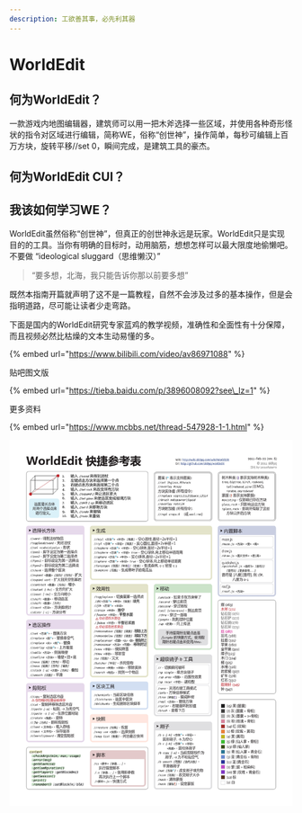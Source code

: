 ```yaml
---
description: 工欲善其事，必先利其器
---
```


# WorldEdit

## 何为WorldEdit？

一款游戏内地图编辑器，建筑师可以用一把木斧选择一些区域，并使用各种奇形怪状的指令对区域进行编辑，简称WE，俗称“创世神”，操作简单，每秒可编辑上百万方块，旋转平移//set 0，瞬间完成，是建筑工具的豪杰。

## 何为WorldEdit CUI？

## 我该如何学习WE？

WorldEdit虽然俗称“创世神”，但真正的创世神永远是玩家。WorldEdit只是实现目的的工具。当你有明确的目标时，动用脑筋，想想怎样可以最大限度地偷懒吧。不要做 “ideological sluggard（思维懒汉）”

> “要多想，北海，我只能告诉你那以前要多想”

既然本指南开篇就声明了这不是一篇教程，自然不会涉及过多的基本操作，但是会指明道路，尽可能让读者少走弯路。

下面是国内的WorldEdit研究专家蓝鸡的教学视频，准确性和全面性有十分保障，而且视频必然比枯燥的文本生动易懂的多。

{% embed url="https://www.bilibili.com/video/av86971088" %}

贴吧图文版

{% embed url="https://tieba.baidu.com/p/3896008092?see\_lz=1" %}

更多资料

{% embed url="https://www.mcbbs.net/thread-547928-1-1.html" %}

![&#x53F3;&#x952E;&#x53E6;&#x5B58;&#x4E3A;&#x4FDD;&#x5B58;&#x56FE;&#x7247;&#xFF0C;&#x5EFA;&#x8BAE;&#x5EFA;&#x7B51;&#x5E08;&#x4EBA;&#x624B;&#x4E00;&#x5F20;](../../.gitbook/assets/022620203400_0-ch-worldedit_ref_rev6_1.Jpeg)



